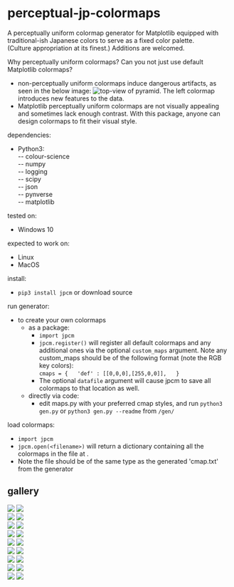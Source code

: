 
# perceptual-jp-colormaps  
  
A perceptually uniform colormap generator for Matplotlib equipped with traditional-ish Japanese colors to serve as a fixed color palette.   
(Culture appropriation at its finest.) Additions are welcomed.  

Why perceptually uniform colormaps? Can you not just use default Matplotlib colormaps?   
- non-perceptually uniform colormaps induce dangerous artifacts, as seen in the below image: ![top-view of pyramid](https://i.stack.imgur.com/JcTDb.png).
The left colormap introduces new features to the data.
- Matplotlib perceptually uniform colormaps are not visually appealing and sometimes lack enough contrast.
With this package, anyone can design colormaps to fit their visual style.

dependencies:  
- Python3:  
--	colour-science  
--	numpy  
--	logging  
--	scipy  
--	json  
--	pynverse  
--	matplotlib  
  
tested on:  
- Windows 10  
  
expected to work on:  
- Linux  
- MacOS  
  
install:
- `pip3 install jpcm` or download source

run generator:   
- to create your own colormaps 
   - as a package:  
       - `import jpcm` 
       - `jpcm.register()` will register all default colormaps and any additional ones via the optional `custom_maps` argument. 
        Note any custom_maps should be of the following format (note the RGB key colors):  
            `cmaps = {  
                'def' : [[0,0,0],[255,0,0]],  
            }`  
       - The optional `datafile` argument will cause jpcm to save all colormaps to that location as well.
  - directly via code:
       - edit maps.py with your preferred cmap styles, and run `python3 gen.py` or `python3 gen.py --readme` from `/gen/`

load colormaps:
- `import jpcm`  
- `jpcm.open(<filename>)` will return a dictionary containing all the colormaps in the file at <filename>. 
- Note the file should be of the same type as the generated 'cmap.txt' from the generator


## gallery  

![](https://github.com/akhilsadam/perceptual-jp-colormaps/blob/master/src/jpcm/maps/def.png?raw=true) ![](https://github.com/akhilsadam/perceptual-jp-colormaps/blob/master/src/jpcm/maps/def_segmented.png?raw=true)  
![](https://github.com/akhilsadam/perceptual-jp-colormaps/blob/master/src/jpcm/maps/ice.png?raw=true) ![](https://github.com/akhilsadam/perceptual-jp-colormaps/blob/master/src/jpcm/maps/ice_segmented.png?raw=true)  
![](https://github.com/akhilsadam/perceptual-jp-colormaps/blob/master/src/jpcm/maps/iron-ice.png?raw=true) ![](https://github.com/akhilsadam/perceptual-jp-colormaps/blob/master/src/jpcm/maps/iron-ice_segmented.png?raw=true)  
![](https://github.com/akhilsadam/perceptual-jp-colormaps/blob/master/src/jpcm/maps/water.png?raw=true) ![](https://github.com/akhilsadam/perceptual-jp-colormaps/blob/master/src/jpcm/maps/water_segmented.png?raw=true)  
![](https://github.com/akhilsadam/perceptual-jp-colormaps/blob/master/src/jpcm/maps/momiji.png?raw=true) ![](https://github.com/akhilsadam/perceptual-jp-colormaps/blob/master/src/jpcm/maps/momiji_segmented.png?raw=true)  
![](https://github.com/akhilsadam/perceptual-jp-colormaps/blob/master/src/jpcm/maps/sky.png?raw=true) ![](https://github.com/akhilsadam/perceptual-jp-colormaps/blob/master/src/jpcm/maps/sky_segmented.png?raw=true)  
![](https://github.com/akhilsadam/perceptual-jp-colormaps/blob/master/src/jpcm/maps/sunburst.png?raw=true) ![](https://github.com/akhilsadam/perceptual-jp-colormaps/blob/master/src/jpcm/maps/sunburst_segmented.png?raw=true)  
![](https://github.com/akhilsadam/perceptual-jp-colormaps/blob/master/src/jpcm/maps/flamingo.png?raw=true) ![](https://github.com/akhilsadam/perceptual-jp-colormaps/blob/master/src/jpcm/maps/flamingo_segmented.png?raw=true)  
![](https://github.com/akhilsadam/perceptual-jp-colormaps/blob/master/src/jpcm/maps/tree.png?raw=true) ![](https://github.com/akhilsadam/perceptual-jp-colormaps/blob/master/src/jpcm/maps/tree_segmented.png?raw=true)